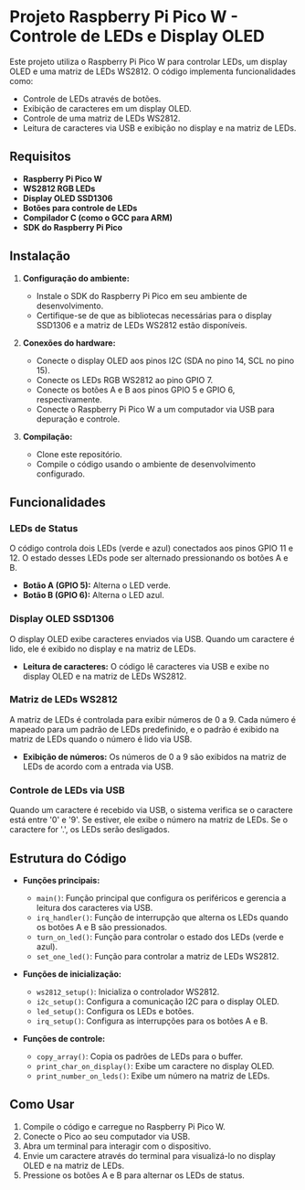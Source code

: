# Projeto Raspberry Pi Pico W - Controle de LEDs e Display OLED

Este projeto utiliza o Raspberry Pi Pico W para controlar LEDs, um display OLED e uma matriz de LEDs WS2812. O código implementa funcionalidades como:

- Controle de LEDs através de botões.
- Exibição de caracteres em um display OLED.
- Controle de uma matriz de LEDs WS2812.
- Leitura de caracteres via USB e exibição no display e na matriz de LEDs.

## Requisitos

- **Raspberry Pi Pico W**
- **WS2812 RGB LEDs**
- **Display OLED SSD1306**
- **Botões para controle de LEDs**
- **Compilador C (como o GCC para ARM)**
- **SDK do Raspberry Pi Pico**

## Instalação

1. **Configuração do ambiente:**
   - Instale o SDK do Raspberry Pi Pico em seu ambiente de desenvolvimento.
   - Certifique-se de que as bibliotecas necessárias para o display SSD1306 e a matriz de LEDs WS2812 estão disponíveis.

2. **Conexões do hardware:**
   - Conecte o display OLED aos pinos I2C (SDA no pino 14, SCL no pino 15).
   - Conecte os LEDs RGB WS2812 ao pino GPIO 7.
   - Conecte os botões A e B aos pinos GPIO 5 e GPIO 6, respectivamente.
   - Conecte o Raspberry Pi Pico W a um computador via USB para depuração e controle.

3. **Compilação:**
   - Clone este repositório.
   - Compile o código usando o ambiente de desenvolvimento configurado.

## Funcionalidades

### LEDs de Status
O código controla dois LEDs (verde e azul) conectados aos pinos GPIO 11 e 12. O estado desses LEDs pode ser alternado pressionando os botões A e B.

- **Botão A (GPIO 5):** Alterna o LED verde.
- **Botão B (GPIO 6):** Alterna o LED azul.

### Display OLED SSD1306
O display OLED exibe caracteres enviados via USB. Quando um caractere é lido, ele é exibido no display e na matriz de LEDs.

- **Leitura de caracteres:** O código lê caracteres via USB e exibe no display OLED e na matriz de LEDs WS2812.

### Matriz de LEDs WS2812
A matriz de LEDs é controlada para exibir números de 0 a 9. Cada número é mapeado para um padrão de LEDs predefinido, e o padrão é exibido na matriz de LEDs quando o número é lido via USB.

- **Exibição de números:** Os números de 0 a 9 são exibidos na matriz de LEDs de acordo com a entrada via USB.

### Controle de LEDs via USB
Quando um caractere é recebido via USB, o sistema verifica se o caractere está entre '0' e '9'. Se estiver, ele exibe o número na matriz de LEDs. Se o caractere for '.', os LEDs serão desligados.

## Estrutura do Código

- **Funções principais:**
  - `main()`: Função principal que configura os periféricos e gerencia a leitura dos caracteres via USB.
  - `irq_handler()`: Função de interrupção que alterna os LEDs quando os botões A e B são pressionados.
  - `turn_on_led()`: Função para controlar o estado dos LEDs (verde e azul).
  - `set_one_led()`: Função para controlar a matriz de LEDs WS2812.

- **Funções de inicialização:**
  - `ws2812_setup()`: Inicializa o controlador WS2812.
  - `i2c_setup()`: Configura a comunicação I2C para o display OLED.
  - `led_setup()`: Configura os LEDs e botões.
  - `irq_setup()`: Configura as interrupções para os botões A e B.

- **Funções de controle:**
  - `copy_array()`: Copia os padrões de LEDs para o buffer.
  - `print_char_on_display()`: Exibe um caractere no display OLED.
  - `print_number_on_leds()`: Exibe um número na matriz de LEDs.

## Como Usar

1. Compile o código e carregue no Raspberry Pi Pico W.
2. Conecte o Pico ao seu computador via USB.
3. Abra um terminal para interagir com o dispositivo.
4. Envie um caractere através do terminal para visualizá-lo no display OLED e na matriz de LEDs.
5. Pressione os botões A e B para alternar os LEDs de status.


